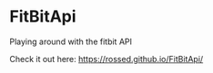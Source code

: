 # FitBitApi
Playing around with the fitbit API

Check it out here:
https://rossed.github.io/FitBitApi/
